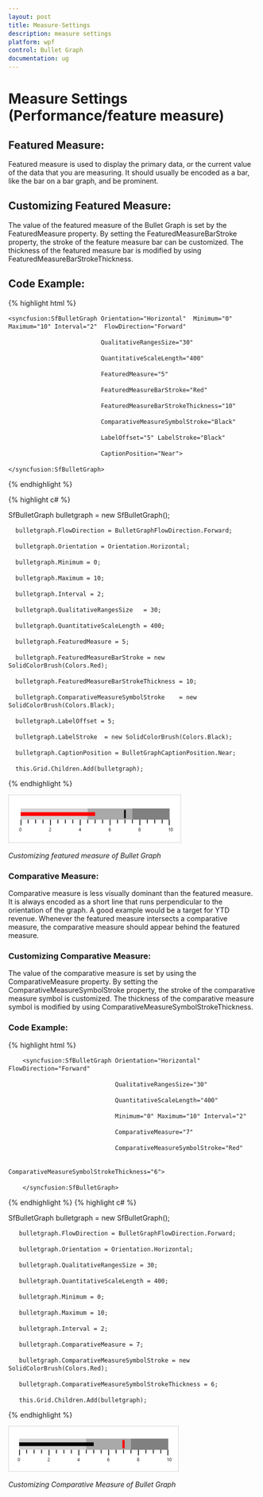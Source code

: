 ```yaml
---
layout: post
title: Measure-Settings
description: measure settings
platform: wpf
control: Bullet Graph 
documentation: ug
---
```



# Measure Settings (Performance/feature measure)

## Featured Measure:

Featured measure is used to display the primary data, or the current value of the data that you are measuring. It should usually be encoded as a bar, like the bar on a bar graph, and be prominent.

## Customizing Featured Measure:

The value of the featured measure of the Bullet Graph is set by the FeaturedMeasure property. By setting the FeaturedMeasureBarStroke property, the stroke of the feature measure bar can be customized. The thickness of the featured measure bar is modified by using FeaturedMeasureBarStrokeThickness.

## Code Example:

{% highlight html %}


    <syncfusion:SfBulletGraph Orientation="Horizontal"  Minimum="0" Maximum="10" Interval="2"  FlowDirection="Forward" 

                              QualitativeRangesSize="30" 

                              QuantitativeScaleLength="400"                              

                              FeaturedMeasure="5" 

                              FeaturedMeasureBarStroke="Red" 

                              FeaturedMeasureBarStrokeThickness="10"

                              ComparativeMeasureSymbolStroke="Black"

                              LabelOffset="5" LabelStroke="Black"

                              CaptionPosition="Near">

    </syncfusion:SfBulletGraph>

{% endhighlight  %}

{% highlight c# %}




SfBulletGraph bulletgraph = new SfBulletGraph();

      bulletgraph.FlowDirection = BulletGraphFlowDirection.Forward;

      bulletgraph.Orientation = Orientation.Horizontal;

      bulletgraph.Minimum = 0;

      bulletgraph.Maximum = 10;

      bulletgraph.Interval = 2;

      bulletgraph.QualitativeRangesSize   = 30;

      bulletgraph.QuantitativeScaleLength = 400;

      bulletgraph.FeaturedMeasure = 5;

      bulletgraph.FeaturedMeasureBarStroke = new SolidColorBrush(Colors.Red);

      bulletgraph.FeaturedMeasureBarStrokeThickness = 10;

      bulletgraph.ComparativeMeasureSymbolStroke    = new SolidColorBrush(Colors.Black);

      bulletgraph.LabelOffset = 5;

      bulletgraph.LabelStroke  = new SolidColorBrush(Colors.Black);

      bulletgraph.CaptionPosition = BulletGraphCaptionPosition.Near;

      this.Grid.Children.Add(bulletgraph);


{% endhighlight  %}


![C:/Users/Giftline/Desktop/New folder/3.jpg](Concept-and-Features_images/Concept-and-Features_img5.png)

_Customizing featured measure of Bullet Graph_

### Comparative Measure:

Comparative measure is less visually dominant than the featured measure. It is always encoded as a short line that runs perpendicular to the orientation of the graph. A good example would be a target for YTD revenue. Whenever the featured measure intersects a comparative measure, the comparative measure should appear behind the featured measure.

### Customizing Comparative Measure:

The value of the comparative measure is set by using the ComparativeMeasure property. By setting the ComparativeMeasureSymbolStroke property, the stroke of the comparative measure symbol is customized. The thickness of the comparative measure symbol is modified by using ComparativeMeasureSymbolStrokeThickness.

### Code Example:

{% highlight html %}

        <syncfusion:SfBulletGraph Orientation="Horizontal"  FlowDirection="Forward"

                                  QualitativeRangesSize="30" 

                                  QuantitativeScaleLength="400"

                                  Minimum="0" Maximum="10" Interval="2" 

                                  ComparativeMeasure="7"

                                  ComparativeMeasureSymbolStroke="Red"

                                  ComparativeMeasureSymbolStrokeThickness="6">

        </syncfusion:SfBulletGraph>

{% endhighlight  %}
{% highlight c# %}



SfBulletGraph bulletgraph = new SfBulletGraph();

       bulletgraph.FlowDirection = BulletGraphFlowDirection.Forward;

       bulletgraph.Orientation = Orientation.Horizontal;

       bulletgraph.QualitativeRangesSize = 30;

       bulletgraph.QuantitativeScaleLength = 400;

       bulletgraph.Minimum = 0;

       bulletgraph.Maximum = 10;

       bulletgraph.Interval = 2;

       bulletgraph.ComparativeMeasure = 7;

       bulletgraph.ComparativeMeasureSymbolStroke = new SolidColorBrush(Colors.Red);

       bulletgraph.ComparativeMeasureSymbolStrokeThickness = 6;

       this.Grid.Children.Add(bulletgraph);


{% endhighlight  %}


![C:/Users/Giftline/Desktop/New folder/4.jpg](Concept-and-Features_images/Concept-and-Features_img6.png)

_Customizing Comparative Measure of Bullet Graph_
